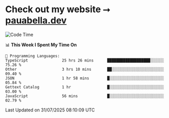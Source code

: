 # Check out my website ⭢ [pauabella.dev](https://pauabella.dev)

<!--START_SECTION:waka-->
![Code Time](http://img.shields.io/badge/Code%20Time-4%2C660%20hrs%2051%20mins-blue)

📊 **This Week I Spent My Time On** 

```text
💬 Programming Languages: 
TypeScript               25 hrs 26 mins      ███████████████████░░░░░░   75.26 % 
Other                    3 hrs 10 mins       ██░░░░░░░░░░░░░░░░░░░░░░░   09.40 % 
JSON                     1 hr 58 mins        █░░░░░░░░░░░░░░░░░░░░░░░░   05.84 % 
Gettext Catalog          1 hr                █░░░░░░░░░░░░░░░░░░░░░░░░   03.00 % 
JavaScript               56 mins             █░░░░░░░░░░░░░░░░░░░░░░░░   02.79 % 
```


 Last Updated on 31/07/2025 08:10:09 UTC
<!--END_SECTION:waka-->
